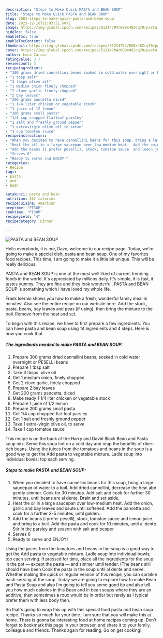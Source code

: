 ```yaml
---
description: "Steps to Make Quick PASTA and BEAN SOUP"
title: "Steps to Make Quick PASTA and BEAN SOUP"
slug: 2081-steps-to-make-quick-pasta-and-bean-soup
date: 2021-12-16T21:03:51.607Z
image: https://img-global.cpcdn.com/recipes/51214794/680x482cq70/pasta-and-bean-soup-recipe-main-photo.jpg
hideToc: false
enableToc: true
enableTocContent: false
thumbnail: https://img-global.cpcdn.com/recipes/51214794/680x482cq70/pasta-and-bean-soup-recipe-main-photo.jpg
cover: https://img-global.cpcdn.com/recipes/51214794/680x482cq70/pasta-and-bean-soup-recipe-main-photo.jpg
author: Lena Carson
ratingvalue: 3.7
reviewcount: 3
recipeingredient:
- "300 grams dried cannellini beans soaked in cold water overnight or PESELLI beans"
- "1 tbsp salt"
- "3 tbsps olive oil"
- "1 medium onion finely chopped"
- "2 clove garlic finely chopped"
- "2 bay leaves"
- "200 grams pancetta diced"
- "1 1/4 liter chicken or vegetable stock"
- "1 juice of 12 lemon"
- "200 grams small pasta"
- "1/4 cup chopped flatleaf parsley"
- "1 salt and freshly ground pepper"
- "1 extravirgin olive oil to serve"
- "1 cup tomatoe sauce"
recipeinstructions:
- "When you decided to have cannellini beans for this soup, bring a large saucepan of water to a boil.  Add dried cannellini, decrease the heat abd gently simmer.  Cook for 30 minutes.  Add salt  and cook for further 30 minutes, until beans are al dente.  Drain and set aside."
- "Heat the oil in a large saucepan over low-medium heat.  Add the onion, garlic and bay leaves and saute until softened.  Add the pancetta and cook for a further 3-5 minutes, until golden."
- "Add the beans (i prefer peselli), stock, tomstoe sauce  and lemon juice and bring to a boil.  Add the pasta and cook for 10 minutes, until al dente.  Stir in the parsley and season with salt and pepper"
- "Serves 6"
- "Ready to serve and ENJOY!"
categories:
- Recipe
tags:
- pasta
- and
- bean

katakunci: pasta and bean 
nutrition: 207 calories
recipecuisine: American
preptime: "PT30M"
cooktime: "PT30M"
recipeyield: "4"
recipecategory: Dinner

---
```



![PASTA and BEAN SOUP](https://img-global.cpcdn.com/recipes/51214794/680x482cq70/pasta-and-bean-soup-recipe-main-photo.jpg)

Hello everybody, it is me, Dave, welcome to our recipe page. Today, we're going to make a special dish, pasta and bean soup. One of my favorites food recipes. This time, I am going to make it a little bit unique. This will be really delicious.

PASTA and BEAN SOUP is one of the most well liked of current trending foods in the world. It's appreciated by millions daily. It's simple, it is fast, it tastes yummy. They are fine and they look wonderful. PASTA and BEAN SOUP is something which I have loved my whole life.

Frank Isernio shows you how to make a fresh, wonderful family meal in minutes! Also see the entire recipe on our website here. Add the stock, pasta, beans, bay leaves and peas (if using), then bring the mixture to the boil. Remove from the heat and set.


To begin with this recipe, we have to first prepare a few ingredients. You can have pasta and bean soup using 14 ingredients and 4 steps. Here is how you cook that.

<!--inarticleads1-->

##### The ingredients needed to make PASTA and BEAN SOUP:

1. Prepare 300 grams dried cannellini beans, soaked in cold water overnight or PESELLI beans
1. Prepare 1 tbsp salt
1. Take 3 tbsps. olive oil
1. Get 1 medium onion, finely chopped
1. Get 2 clove garlic, finely chopped
1. Prepare 2 bay leaves
1. Get 200 grams pancetta, diced
1. Make ready 1 1/4 liter chicken or vegetable stock
1. Prepare 1 juice of 1/2 lemon
1. Prepare 200 grams small pasta
1. Get 1/4 cup chopped flat-leaf parsley
1. Get 1 salt and freshly ground pepper
1. Take 1 extra-virgin olive oil, to serve
1. Take 1 cup tomatoe sauce


This recipe is on the back of the Harry and David Black Bean and Pasta soup mix. Serve this soup hot on a cold day and reap the benefits of riber-rich beans. Using the juices from the tomatoes and beans in the soup is a good way to get the Add pasta to vegetable mixture. Ladle soup into individual bowls; top each serving. 

<!--inarticleads2-->

##### Steps to make PASTA and BEAN SOUP:

1. When you decided to have cannellini beans for this soup, bring a large saucepan of water to a boil.  Add dried cannellini, decrease the heat abd gently simmer.  Cook for 30 minutes.  Add salt  and cook for further 30 minutes, until beans are al dente.  Drain and set aside.
1. Heat the oil in a large saucepan over low-medium heat.  Add the onion, garlic and bay leaves and saute until softened.  Add the pancetta and cook for a further 3-5 minutes, until golden.
1. Add the beans (i prefer peselli), stock, tomstoe sauce  and lemon juice and bring to a boil.  Add the pasta and cook for 10 minutes, until al dente.  Stir in the parsley and season with salt and pepper
1. Serves 6
1. Ready to serve and ENJOY!

Using the juices from the tomatoes and beans in the soup is a good way to get the Add pasta to vegetable mixture. Ladle soup into individual bowls; top each serving. If pressed for time, place all the ingredients for the soup in the pot — except the pasta — and simmer until tender. (The beans still should have been Cook the pasta in the soup until al dente and serve. Whether making the quick or regular version of this recipe, you can sprinkle each serving of the soup. Today we are going to explore how to make Bean and Pasta Soup and also I&#39;m going to tell you some good tip and also tell you how much calories in this Bean and In bean soups where they are an additive, then sometimes a roux would be in order but rarely as I typical prefer them with less body then. 

So that's going to wrap this up with this special food pasta and bean soup recipe. Thanks so much for your time. I am sure that you will make this at home. There is gonna be interesting food at home recipes coming up. Don't forget to bookmark this page in your browser, and share it to your family, colleague and friends. Thanks again for reading. Go on get cooking!
